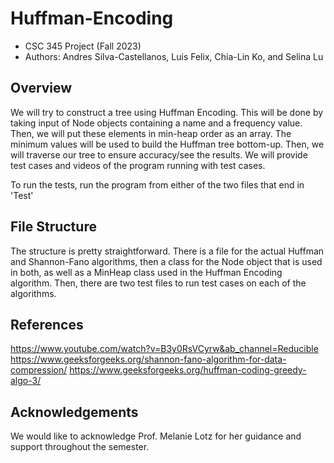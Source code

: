# Huffman-Encoding

- CSC 345 Project (Fall 2023)
- Authors: Andres Silva-Castellanos, Luis Felix, Chia-Lin Ko, and Selina Lu

## Overview

We will try to construct a tree using Huffman Encoding. This will be done by taking input of Node objects containing a name and a frequency value. Then, we will put these elements in min-heap order as an array. The minimum values will be used to build the Huffman tree bottom-up. Then, we will traverse our tree to ensure accuracy/see the results. We will provide test cases and videos of the program running with test cases.

To run the tests, run the program from either of the two files that end in 'Test'

## File Structure
The structure is pretty straightforward. There is a file for the actual Huffman and Shannon-Fano algorithms, then a class for the Node object that is used in both, as well as a MinHeap class used in the Huffman Encoding algorithm. Then, there are two test files to run test cases on each of the algorithms.

## References
https://www.youtube.com/watch?v=B3y0RsVCyrw&ab_channel=Reducible
https://www.geeksforgeeks.org/shannon-fano-algorithm-for-data-compression/
https://www.geeksforgeeks.org/huffman-coding-greedy-algo-3/

## Acknowledgements

We would like to acknowledge Prof. Melanie Lotz for her guidance and support throughout the semester.
